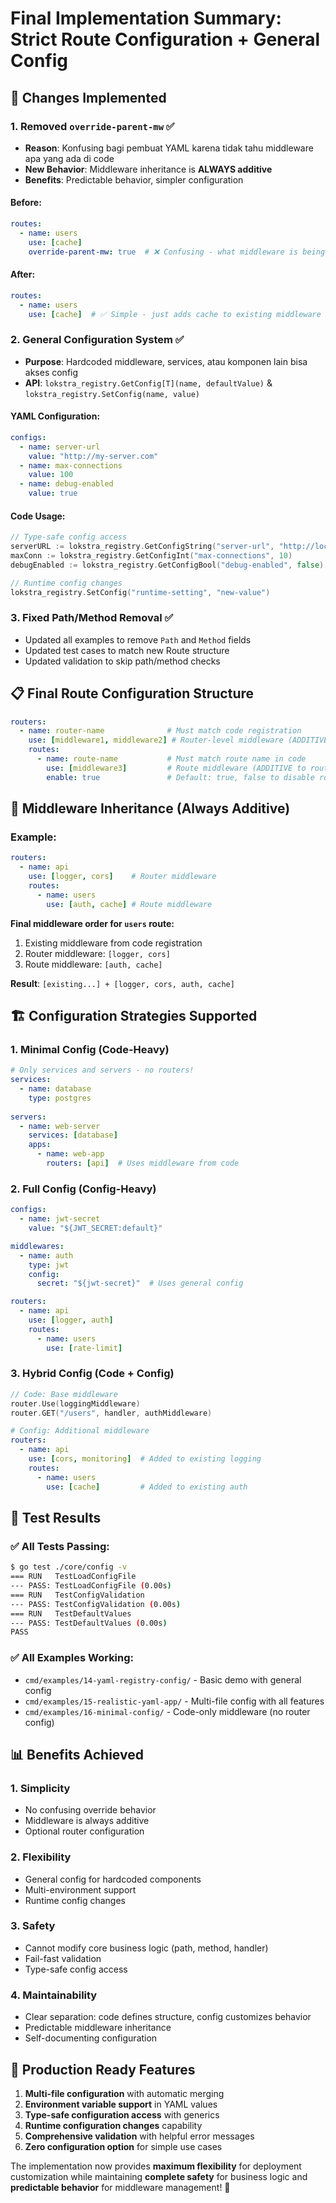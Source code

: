 # Final Implementation Summary: Strict Route Configuration + General Config

## 🎯 **Changes Implemented**

### 1. **Removed `override-parent-mw`** ✅
- **Reason**: Konfusing bagi pembuat YAML karena tidak tahu middleware apa yang ada di code
- **New Behavior**: Middleware inheritance is **ALWAYS additive**
- **Benefits**: Predictable behavior, simpler configuration

#### Before:
```yaml
routes:
  - name: users
    use: [cache]
    override-parent-mw: true  # ❌ Confusing - what middleware is being overridden?
```

#### After:
```yaml  
routes:
  - name: users
    use: [cache]  # ✅ Simple - just adds cache to existing middleware
```

### 2. **General Configuration System** ✅
- **Purpose**: Hardcoded middleware, services, atau komponen lain bisa akses config
- **API**: `lokstra_registry.GetConfig[T](name, defaultValue)` & `lokstra_registry.SetConfig(name, value)`

#### YAML Configuration:
```yaml
configs:
  - name: server-url
    value: "http://my-server.com"
  - name: max-connections  
    value: 100
  - name: debug-enabled
    value: true
```

#### Code Usage:
```go
// Type-safe config access
serverURL := lokstra_registry.GetConfigString("server-url", "http://localhost")
maxConn := lokstra_registry.GetConfigInt("max-connections", 10)
debugEnabled := lokstra_registry.GetConfigBool("debug-enabled", false)

// Runtime config changes
lokstra_registry.SetConfig("runtime-setting", "new-value")
```

### 3. **Fixed Path/Method Removal** ✅
- Updated all examples to remove `Path` and `Method` fields
- Updated test cases to match new Route structure
- Updated validation to skip path/method checks

## 📋 **Final Route Configuration Structure**

```yaml
routers:
  - name: router-name              # Must match code registration
    use: [middleware1, middleware2] # Router-level middleware (ADDITIVE)
    routes:
      - name: route-name           # Must match route name in code
        use: [middleware3]         # Route middleware (ADDITIVE to router + existing)
        enable: true               # Default: true, false to disable route
```

## 🔄 **Middleware Inheritance (Always Additive)**

### Example:
```yaml
routers:
  - name: api
    use: [logger, cors]    # Router middleware
    routes:
      - name: users
        use: [auth, cache] # Route middleware
```

**Final middleware order for `users` route:**
1. Existing middleware from code registration
2. Router middleware: `[logger, cors]`  
3. Route middleware: `[auth, cache]`

**Result**: `[existing...] + [logger, cors, auth, cache]`

## 🏗️ **Configuration Strategies Supported**

### 1. **Minimal Config** (Code-Heavy)
```yaml
# Only services and servers - no routers!
services:
  - name: database
    type: postgres
    
servers:
  - name: web-server
    services: [database]
    apps:
      - name: web-app
        routers: [api]  # Uses middleware from code
```

### 2. **Full Config** (Config-Heavy)  
```yaml
configs:
  - name: jwt-secret
    value: "${JWT_SECRET:default}"

middlewares:
  - name: auth
    type: jwt
    config:
      secret: "${jwt-secret}"  # Uses general config

routers:
  - name: api
    use: [logger, auth]
    routes:
      - name: users
        use: [rate-limit]
```

### 3. **Hybrid Config** (Code + Config)
```go
// Code: Base middleware
router.Use(loggingMiddleware)
router.GET("/users", handler, authMiddleware)
```
```yaml
# Config: Additional middleware  
routers:
  - name: api
    use: [cors, monitoring]  # Added to existing logging
    routes:
      - name: users
        use: [cache]         # Added to existing auth
```

## 🧪 **Test Results**

### ✅ All Tests Passing:
```bash
$ go test ./core/config -v
=== RUN   TestLoadConfigFile
--- PASS: TestLoadConfigFile (0.00s)
=== RUN   TestConfigValidation
--- PASS: TestConfigValidation (0.00s)
=== RUN   TestDefaultValues  
--- PASS: TestDefaultValues (0.00s)
PASS
```

### ✅ All Examples Working:
- `cmd/examples/14-yaml-registry-config/` - Basic demo with general config
- `cmd/examples/15-realistic-yaml-app/` - Multi-file config with all features  
- `cmd/examples/16-minimal-config/` - Code-only middleware (no router config)

## 📊 **Benefits Achieved**

### 1. **Simplicity**
- No confusing override behavior
- Middleware is always additive
- Optional router configuration

### 2. **Flexibility** 
- General config for hardcoded components
- Multi-environment support
- Runtime config changes

### 3. **Safety**
- Cannot modify core business logic (path, method, handler)
- Fail-fast validation
- Type-safe config access

### 4. **Maintainability**
- Clear separation: code defines structure, config customizes behavior
- Predictable middleware inheritance
- Self-documenting configuration

## 🚀 **Production Ready Features**

1. **Multi-file configuration** with automatic merging
2. **Environment variable support** in YAML values
3. **Type-safe configuration access** with generics
4. **Runtime configuration changes** capability
5. **Comprehensive validation** with helpful error messages
6. **Zero configuration option** for simple use cases

The implementation now provides **maximum flexibility** for deployment customization while maintaining **complete safety** for business logic and **predictable behavior** for middleware management! 🎯